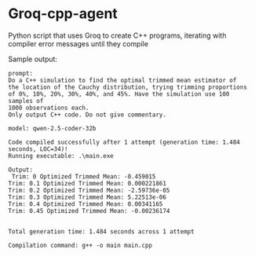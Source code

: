# Groq-cpp-agent
Python script that uses Groq to create C++ programs, iterating with compiler error messages until they compile

Sample output:
```
prompt:
Do a C++ simulation to find the optimal trimmed mean estimator of
the location of the Cauchy distribution, trying trimming proportions
of 0%, 10%, 20%, 30%, 40%, and 45%. Have the simulation use 100 samples of
1000 observations each.
Only output C++ code. Do not give commentary.

model: qwen-2.5-coder-32b

Code compiled successfully after 1 attempt (generation time: 1.484 seconds, LOC=34)!
Running executable: .\main.exe

Output:
 Trim: 0 Optimized Trimmed Mean: -0.459015
Trim: 0.1 Optimized Trimmed Mean: 0.000221861
Trim: 0.2 Optimized Trimmed Mean: -2.59736e-05
Trim: 0.3 Optimized Trimmed Mean: 5.22513e-06
Trim: 0.4 Optimized Trimmed Mean: 0.00341165
Trim: 0.45 Optimized Trimmed Mean: -0.00236174


Total generation time: 1.484 seconds across 1 attempt

Compilation command: g++ -o main main.cpp
```
